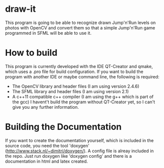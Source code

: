 draw-it
=======

This program is going to be able to recognize drawn Jump'n'Run levels on photos with OpenCV and convert them so that a simple Jump'n'Run game programmed in SFML will be able to use it.

How to build
============

This program is currently developed with the IDE QT-Creator and qmake, which uses a .pro file for build configuration. If you want to build the program with another IDE or maybe command line,
the following is required:
 - The OpenCV library and header files (I am using version 2.4.6)
 - The SFML library and header files (I am using version 2.1)
 - A c++11 compatible c++ compiler (I am using the g++ which is part of the gcc)
I havent't build the program without QT-Creator yet, so I can't give you any further information.

Building the Documentation
==========================

If you want to create the documentation yourself, which is included in the source code, you need the tool 'doxygen' (http://www.stack.nl/~dimitri/doxygen/).
A config file is alreay included in the repo. Just run doxygen like 'doxygen config' and there is a documentation in html and latex created.